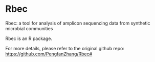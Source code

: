 # Rbec
Rbec: a tool for analysis of amplicon sequencing data from synthetic microbial communities

Rbec is an R package.

For more details, please refer to the original github repo: https://github.com/PengfanZhang/Rbec#
